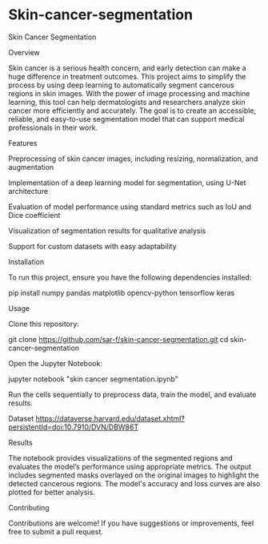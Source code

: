 # Skin-cancer-segmentation
Skin Cancer Segmentation

Overview

Skin cancer is a serious health concern, and early detection can make a huge difference in treatment outcomes. This project aims to simplify the process by using deep learning to automatically segment cancerous regions in skin images. With the power of image processing and machine learning, this tool can help dermatologists and researchers analyze skin cancer more efficiently and accurately. The goal is to create an accessible, reliable, and easy-to-use segmentation model that can support medical professionals in their work.

Features

Preprocessing of skin cancer images, including resizing, normalization, and augmentation

Implementation of a deep learning model for segmentation, using U-Net architecture

Evaluation of model performance using standard metrics such as IoU and Dice coefficient

Visualization of segmentation results for qualitative analysis

Support for custom datasets with easy adaptability

Installation

To run this project, ensure you have the following dependencies installed:

pip install numpy pandas matplotlib opencv-python tensorflow keras

Usage

Clone this repository:

git clone https://github.com/sar-f/skin-cancer-segmentation.git
cd skin-cancer-segmentation


Open the Jupyter Notebook:

jupyter notebook "skin cancer segmentation.ipynb"

Run the cells sequentially to preprocess data, train the model, and evaluate results.

Dataset
https://dataverse.harvard.edu/dataset.xhtml?persistentId=doi:10.7910/DVN/DBW86T

Results

The notebook provides visualizations of the segmented regions and evaluates the model’s performance using appropriate metrics. The output includes segmented masks overlayed on the original images to highlight the detected cancerous regions. The model's accuracy and loss curves are also plotted for better analysis.

Contributing

Contributions are welcome! If you have suggestions or improvements, feel free to submit a pull request.
